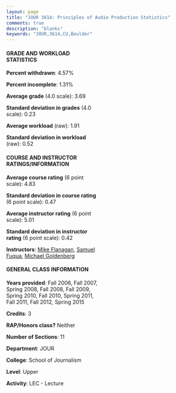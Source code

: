 ```yaml
---
layout: page
title: "JOUR 3614: Principles of Audio Production Statistics"
comments: true
description: "blanks"
keywords: "JOUR,3614,CU,Boulder"
---
```

<head>
<script src="https://ajax.googleapis.com/ajax/libs/jquery/2.1.3/jquery.min.js"></script>
<script src="https://dl.dropboxusercontent.com/s/pc42nxpaw1ea4o9/highcharts.js?dl=0"></script>
<!-- <script src="../assets/js/highcharts.js"></script> -->
<style type="text/css">@font-face {
	font-family: "Bebas Neue";
	src: url(https://www.filehosting.org/file/details/544349/BebasNeue Regular.otf) format("opentype");
	}
	h1.Bebas { 
		font-family: "Bebas Neue", Verdana, Tahoma;
	}
</style>
</head>
<body>
	<div id="container" style="float: right; width: 45%; height: 88%; margin-left: 2.5%; margin-right: 2.5%;"></div>
	<script language="JavaScript">
		$(document).ready(function() {
		var chart = {type: 'column'};
		var title = {text: 'Grade Distribution'};
		var xAxis = {categories: ['A','B','C','D','F'],crosshair: true};
		var yAxis = {min: 0,title: {text: 'Percentage'}};
		var tooltip = {headerFormat: '<center><b><span style="font-size:20px">{point.key}</span></b></center>',
		               pointFormat: '<td style="padding:0"><b>{point.y:.1f}%</b></td>',
		               footerFormat: '</table>',shared: true,useHTML: true};
		var plotOptions = {column: {pointPadding: 0.0,borderWidth: 0}};  
		var credits = {enabled: false};var series= [{name: 'Percent',data: [80.58,16.73,2.69,0.0,0.0,]}];
		var json = {};
		json.chart = chart;
		json.title = title;
		json.tooltip = tooltip;
		json.xAxis = xAxis;
		json.yAxis = yAxis;  
		json.series = series;
		json.plotOptions = plotOptions;  
		json.credits = credits;
		$('#container').highcharts(json);
	});
	</script>
</body>
			   
#### GRADE AND WORKLOAD STATISTICS

**Percent withdrawn**: 4.57%

**Percent incomplete**: 1.31%

**Average grade** (4.0 scale): 3.69

**Standard deviation in grades** (4.0 scale): 0.23

**Average workload** (raw): 1.91

**Standard deviation in workload** (raw): 0.52

#### COURSE AND INSTRUCTOR RATINGS/INFORMATION

**Average course rating** (6 point scale): 4.83

**Standard deviation in course rating** (6 point scale): 0.47

**Average instructor rating** (6 point scale): 5.01

**Standard deviation in instructor rating** (6 point scale): 0.42

**Instructors**: <a href='../../instructors/Mike_Flanagan'>Mike Flanagan</a>, <a href='../../instructors/Samuel_Fuqua'>Samuel Fuqua</a>, <a href='../../instructors/Michael_Goldenberg'>Michael Goldenberg</a>

#### GENERAL CLASS INFORMATION

**Years provided**: Fall 2006, Fall 2007, Spring 2008, Fall 2008, Fall 2009, Spring 2010, Fall 2010, Spring 2011, Fall 2011, Fall 2012, Spring 2015

**Credits**: 3

**RAP/Honors class?** Neither

**Number of Sections**: 11

**Department**: JOUR

**College**: School of Journalism

**Level**: Upper

**Activity**: LEC - Lecture

